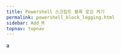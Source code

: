 ```yaml
---
title: Powershell 스크립트 블록 로깅 켜기
permalink: powershell_block_logging.html
sidebar: Add_M
topnav: topnav
---
```


a